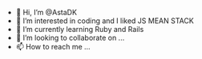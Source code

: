 - 👋 Hi, I’m @AstaDK
- 👀 I’m interested in coding and I liked JS MEAN STACK
- 🌱 I’m currently learning Ruby and Rails
- 💞️ I’m looking to collaborate on ...
- 📫 How to reach me ...

<!---
AstaDK/AstaDK is a ✨ special ✨ repository because its `README.md` (this file) appears on your GitHub profile.
You can click the Preview link to take a look at your changes.
--->
